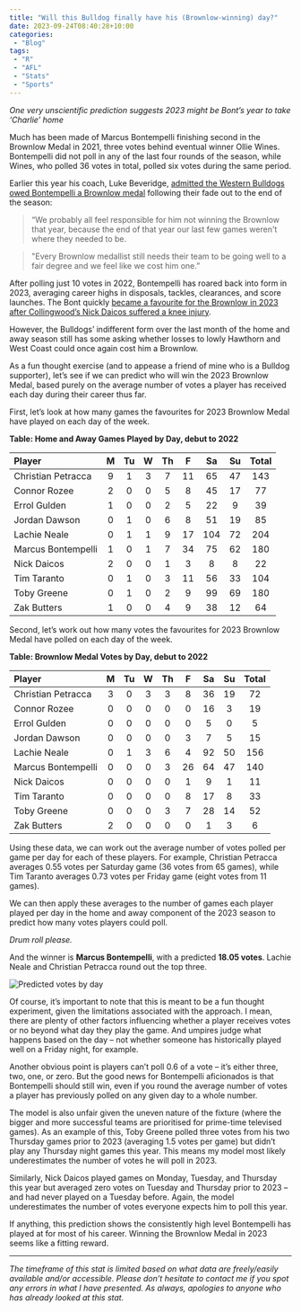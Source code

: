 ```yaml
---
title: "Will this Bulldog finally have his (Brownlow-winning) day?"
date: 2023-09-24T08:40:28+10:00
categories:
 - "Blog"
tags:
 - "R"
 - "AFL" 
 - "Stats"
 - "Sports"
---
```


*One very unscientific prediction suggests 2023 might be Bont’s year to take ‘Charlie’ home*

<!--more-->

Much has been made of Marcus Bontempelli finishing second in the Brownlow Medal in 2021, three votes behind eventual winner Ollie Wines. Bontempelli did not poll in any of the last four rounds of the season, while Wines, who polled 36 votes in total, polled six votes during the same period. 

Earlier this year his coach, Luke Beveridge, [admitted the Western Bulldogs owed Bontempelli a Brownlow medal](https://www.afl.com.au/news/883460/we-feel-like-we-cost-him-one-do-dogs-owe-the-bont-a-brownlow) following their fade out to the end of the season:

> “We probably all feel responsible for him not winning the Brownlow that year, because the end of that year our last few games weren't where they needed to be.

> "Every Brownlow medallist still needs their team to be going well to a fair degree and we feel like we cost him one.”

After polling just 10 votes in 2022, Bontempelli has roared back into form in 2023, averaging career highs in disposals, tackles, clearances, and score launches. The Bont quickly [became a favourite for the Brownlow in 2023 after Collingwood’s Nick Daicos suffered a knee injury](https://www.theage.com.au/sport/afl/bulldogs-legend-tips-bontempelli-to-win-brownlow-following-daicos-setback-20230807-p5duk1.html). 

However, the Bulldogs’ indifferent form over the last month of the home and away season still has some asking whether losses to lowly Hawthorn and West Coast could once again cost him a Brownlow. 

As a fun thought exercise (and to appease a friend of mine who is a Bulldog supporter), let’s see if we can predict who will win the 2023 Brownlow Medal, based purely on the average number of votes a player has received each day during their career thus far.

First, let’s look at how many games the favourites for 2023 Brownlow Medal have played on each day of the week.

**Table: Home and Away Games Played by Day, debut to 2022**

<center>

| Player             | M   | Tu  | W   | Th  | F   | Sa  | Su  | Total |
| :----------------- | :-: | :-: | :-: | :-: | :-: | :-: | :-: | :---: |
| Christian Petracca | 9   | 1   | 3   | 7   | 11  | 65  | 47  | 143   |
| Connor Rozee       | 2   | 0   | 0   | 5   | 8   | 45  | 17  | 77    | 
| Errol Gulden       | 1   | 0   | 0   | 2   | 5   | 22  | 9   | 39    |
| Jordan Dawson      | 0   | 1   | 0   | 6   | 8   | 51  | 19  | 85    |
| Lachie Neale       | 0   | 1   | 1   | 9   | 17  | 104 | 72  | 204   |
| Marcus Bontempelli | 1   | 0   | 1   | 7   | 34  | 75  | 62  | 180   |
| Nick Daicos        | 2   | 0   | 0   | 1   | 3   | 8   | 8   | 22    |
| Tim Taranto        | 0   | 1   | 0   | 3   | 11  | 56  | 33  | 104   |
| Toby Greene        | 0   | 1   | 0   | 2   | 9   | 99	 | 69  | 180   |
| Zak Butters        | 1   | 0   | 0   | 4   | 9   | 38  | 12  | 64    |

</center>

Second, let’s work out how many votes the favourites for 2023 Brownlow Medal have polled on each day of the week.

**Table: Brownlow Medal Votes by Day, debut to 2022**

<center>

| Player             | M   | Tu  | W   | Th  | F   | Sa  | Su  | Total |
| :----------------- | :-: | :-: | :-: | :-: | :-: | :-: | :-: | :---: |
| Christian Petracca | 3   | 0   | 3   | 3   | 8   | 36  | 19  | 72    |
| Connor Rozee       | 0   | 0   | 0   | 0   | 0   | 16  | 3   | 19    | 
| Errol Gulden       | 0   | 0   | 0   | 0   | 0   | 5   | 0   | 5     |
| Jordan Dawson      | 0   | 0   | 0   | 0   | 3   | 7   | 5   | 15    |
| Lachie Neale       | 0   | 1   | 3   | 6   | 4   | 92  | 50  | 156   |
| Marcus Bontempelli | 0   | 0   | 0   | 3   | 26  | 64  | 47  | 140   |
| Nick Daicos        | 0   | 0   | 0   | 0   | 1   | 9   | 1   | 11    |
| Tim Taranto        | 0   | 0   | 0   | 0   | 8   | 17  | 8   | 33    |
| Toby Greene        | 0   | 0   | 0   | 3   | 7   | 28	 | 14  | 52    |
| Zak Butters        | 2   | 0   | 0   | 0   | 0   | 1   | 3   | 6     |

</center>

Using these data, we can work out the average number of votes polled per game per day for each of these players. For example, Christian Petracca averages 0.55 votes per Saturday game (36 votes from 65 games), while Tim Taranto averages 0.73 votes per Friday game (eight votes from 11 games).

We can then apply these averages to the number of games each player played per day in the home and away component of the 2023 season to predict how many votes players could poll. 

*Drum roll please.*

And the winner is **Marcus Bontempelli**, with a predicted **18.05 votes**. Lachie Neale and Christian Petracca round out the top three.

![Predicted votes by day](/files/content/posts/brownlow-days/predicted-votes-day.png)

Of course, it’s important to note that this is meant to be a fun thought experiment, given the limitations associated with the approach. I mean, there are plenty of other factors influencing whether a player receives votes or no beyond what day they play the game. And umpires judge what happens based on the day – not whether someone has historically played well on a Friday night, for example. 

Another obvious point is players can’t poll 0.6 of a vote – it’s either three, two, one, or zero. But the good news for Bontempelli aficionados is that Bontempelli should still win, even if you round the average number of votes a player has previously polled on any given day to a whole number.

The model is also unfair given the uneven nature of the fixture (where the bigger and more successful teams are prioritised for prime-time televised games). As an example of this, Toby Greene polled three votes from his two Thursday games prior to 2023 (averaging 1.5 votes per game) but didn’t play any Thursday night games this year. This means my model most likely underestimates the number of votes he will poll in 2023.

Similarly, Nick Daicos played games on Monday, Tuesday, and Thursday this year but averaged zero votes on Tuesday and Thursday prior to 2023 – and had never played on a Tuesday before. Again, the model underestimates the number of votes everyone expects him to poll this year. 

If anything, this prediction shows the consistently high level Bontempelli has played at for most of his career. Winning the Brownlow Medal in 2023 seems like a fitting reward. 

 --- 

*The timeframe of this stat is limited based on what data are freely/easily available and/or accessible. Please don’t hesitate to contact me if you spot any errors in what I have presented. As always, apologies to anyone who has already looked at this stat.*
